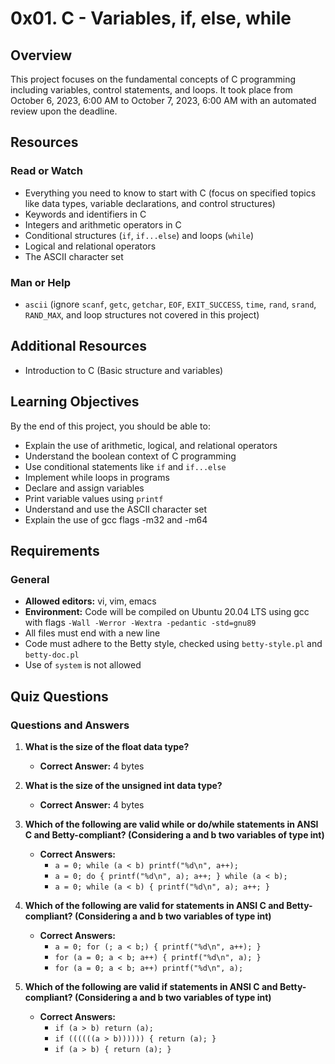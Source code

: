 # 0x01. C - Variables, if, else, while

## Overview
This project focuses on the fundamental concepts of C programming including variables, control statements, and loops. It took place from October 6, 2023, 6:00 AM to October 7, 2023, 6:00 AM with an automated review upon the deadline.

## Resources

### Read or Watch
- Everything you need to know to start with C (focus on specified topics like data types, variable declarations, and control structures)
- Keywords and identifiers in C
- Integers and arithmetic operators in C
- Conditional structures (`if`, `if...else`) and loops (`while`)
- Logical and relational operators
- The ASCII character set

### Man or Help
- `ascii` (ignore `scanf`, `getc`, `getchar`, `EOF`, `EXIT_SUCCESS`, `time`, `rand`, `srand`, `RAND_MAX`, and loop structures not covered in this project)

## Additional Resources
- Introduction to C (Basic structure and variables)

## Learning Objectives
By the end of this project, you should be able to:
- Explain the use of arithmetic, logical, and relational operators
- Understand the boolean context of C programming
- Use conditional statements like `if` and `if...else`
- Implement while loops in programs
- Declare and assign variables
- Print variable values using `printf`
- Understand and use the ASCII character set
- Explain the use of gcc flags -m32 and -m64

## Requirements

### General
- **Allowed editors:** vi, vim, emacs
- **Environment:** Code will be compiled on Ubuntu 20.04 LTS using gcc with flags `-Wall -Werror -Wextra -pedantic -std=gnu89`
- All files must end with a new line
- Code must adhere to the Betty style, checked using `betty-style.pl` and `betty-doc.pl`
- Use of `system` is not allowed

## Quiz Questions
### Questions and Answers
1. **What is the size of the float data type?**
   - **Correct Answer:** 4 bytes

2. **What is the size of the unsigned int data type?**
   - **Correct Answer:** 4 bytes

3. **Which of the following are valid while or do/while statements in ANSI C and Betty-compliant? (Considering a and b two variables of type int)**
   - **Correct Answers:**
     - `a = 0; while (a < b) printf("%d\n", a++);`
     - `a = 0; do { printf("%d\n", a); a++; } while (a < b);`
     - `a = 0; while (a < b) { printf("%d\n", a); a++; }`

4. **Which of the following are valid for statements in ANSI C and Betty-compliant? (Considering a and b two variables of type int)**
   - **Correct Answers:**
     - `a = 0; for (; a < b;) { printf("%d\n", a++); }`
     - `for (a = 0; a < b; a++) { printf("%d\n", a); }`
     - `for (a = 0; a < b; a++) printf("%d\n", a);`

5. **Which of the following are valid if statements in ANSI C and Betty-compliant? (Considering a and b two variables of type int)**
   - **Correct Answers:**
     - `if (a > b) return (a);`
     - `if ((((((a > b)))))) { return (a); }`
     - `if (a > b) { return (a); }`

